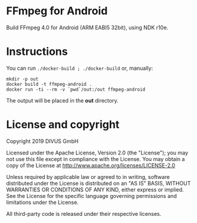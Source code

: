 # FFmpeg for Android

Build FFmpeg 4.0 for Android (ARM EABI5 32bit), using NDK r10e.


# Instructions

You can run `./docker-build ; ./docker-build` or, manually:

```
mkdir -p out
docker build -t ffmpeg-android .
docker run -ti --rm -v `pwd`/out:/out ffmpeg-android
```

The output will be placed in the **out** directory.


# License and copyright

Copyright 2019 DIVUS GmbH

Licensed under the Apache License, Version 2.0 (the "License"); you may not use this file except in compliance with the License. You may obtain a copy of the License at http://www.apache.org/licenses/LICENSE-2.0

Unless required by applicable law or agreed to in writing, software distributed under the License is distributed on an "AS IS" BASIS, WITHOUT WARRANTIES OR CONDITIONS OF ANY KIND, either express or implied. See the License for the specific language governing permissions and limitations under the License.

All third-party code is released under their respective licenses.

